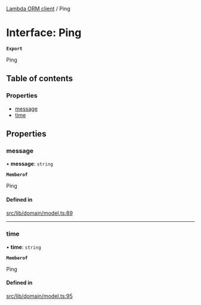 [Lambda ORM client](../README.md) / Ping

# Interface: Ping

**`Export`**

Ping

## Table of contents

### Properties

- [message](Ping.md#message)
- [time](Ping.md#time)

## Properties

### message

• **message**: `string`

**`Memberof`**

Ping

#### Defined in

[src/lib/domain/model.ts:89](https://github.com/FlavioLionelRita/lambdaorm-client-node/blob/95acc01/src/lib/domain/model.ts#L89)

___

### time

• **time**: `string`

**`Memberof`**

Ping

#### Defined in

[src/lib/domain/model.ts:95](https://github.com/FlavioLionelRita/lambdaorm-client-node/blob/95acc01/src/lib/domain/model.ts#L95)
